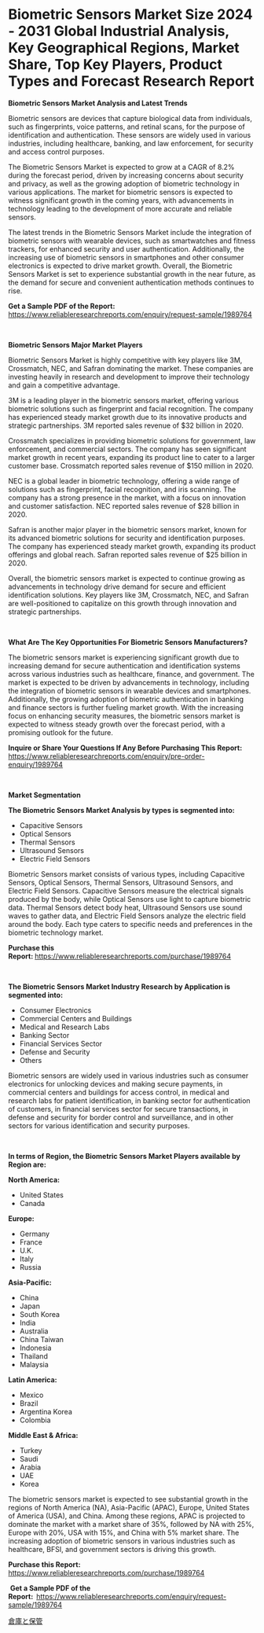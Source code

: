 <p><h1>Biometric Sensors Market Size 2024 - 2031 Global Industrial Analysis, Key Geographical Regions, Market Share, Top Key Players, Product Types and Forecast Research Report</h1></p><p><strong>Biometric Sensors Market Analysis and Latest Trends</strong></p>
<p><p>Biometric sensors are devices that capture biological data from individuals, such as fingerprints, voice patterns, and retinal scans, for the purpose of identification and authentication. These sensors are widely used in various industries, including healthcare, banking, and law enforcement, for security and access control purposes.</p><p>The Biometric Sensors Market is expected to grow at a CAGR of 8.2% during the forecast period, driven by increasing concerns about security and privacy, as well as the growing adoption of biometric technology in various applications. The market for biometric sensors is expected to witness significant growth in the coming years, with advancements in technology leading to the development of more accurate and reliable sensors.</p><p>The latest trends in the Biometric Sensors Market include the integration of biometric sensors with wearable devices, such as smartwatches and fitness trackers, for enhanced security and user authentication. Additionally, the increasing use of biometric sensors in smartphones and other consumer electronics is expected to drive market growth. Overall, the Biometric Sensors Market is set to experience substantial growth in the near future, as the demand for secure and convenient authentication methods continues to rise.</p></p>
<p><strong>Get a Sample PDF of the Report:&nbsp;</strong> <a href="https://www.reliableresearchreports.com/enquiry/request-sample/1989764">https://www.reliableresearchreports.com/enquiry/request-sample/1989764</a></p>
<p>&nbsp;</p>
<p><strong>Biometric Sensors Major Market Players</strong></p>
<p><p>Biometric Sensors Market is highly competitive with key players like 3M, Crossmatch, NEC, and Safran dominating the market. These companies are investing heavily in research and development to improve their technology and gain a competitive advantage.</p><p>3M is a leading player in the biometric sensors market, offering various biometric solutions such as fingerprint and facial recognition. The company has experienced steady market growth due to its innovative products and strategic partnerships. 3M reported sales revenue of $32 billion in 2020.</p><p>Crossmatch specializes in providing biometric solutions for government, law enforcement, and commercial sectors. The company has seen significant market growth in recent years, expanding its product line to cater to a larger customer base. Crossmatch reported sales revenue of $150 million in 2020.</p><p>NEC is a global leader in biometric technology, offering a wide range of solutions such as fingerprint, facial recognition, and iris scanning. The company has a strong presence in the market, with a focus on innovation and customer satisfaction. NEC reported sales revenue of $28 billion in 2020.</p><p>Safran is another major player in the biometric sensors market, known for its advanced biometric solutions for security and identification purposes. The company has experienced steady market growth, expanding its product offerings and global reach. Safran reported sales revenue of $25 billion in 2020.</p><p>Overall, the biometric sensors market is expected to continue growing as advancements in technology drive demand for secure and efficient identification solutions. Key players like 3M, Crossmatch, NEC, and Safran are well-positioned to capitalize on this growth through innovation and strategic partnerships.</p></p>
<p>&nbsp;</p>
<p><strong>What Are The Key Opportunities For Biometric Sensors Manufacturers?</strong></p>
<p><p>The biometric sensors market is experiencing significant growth due to increasing demand for secure authentication and identification systems across various industries such as healthcare, finance, and government. The market is expected to be driven by advancements in technology, including the integration of biometric sensors in wearable devices and smartphones. Additionally, the growing adoption of biometric authentication in banking and finance sectors is further fueling market growth. With the increasing focus on enhancing security measures, the biometric sensors market is expected to witness steady growth over the forecast period, with a promising outlook for the future.</p></p>
<p><strong>Inquire or Share Your Questions If Any Before Purchasing This Report:</strong> <a href="https://www.reliableresearchreports.com/enquiry/pre-order-enquiry/1989764">https://www.reliableresearchreports.com/enquiry/pre-order-enquiry/1989764</a></p>
<p>&nbsp;</p>
<p><strong>Market Segmentation</strong></p>
<p><strong>The Biometric Sensors Market Analysis by types is segmented into:</strong></p>
<p><ul><li>Capacitive Sensors</li><li>Optical Sensors</li><li>Thermal Sensors</li><li>Ultrasound Sensors</li><li>Electric Field Sensors</li></ul></p>
<p><p>Biometric Sensors market consists of various types, including Capacitive Sensors, Optical Sensors, Thermal Sensors, Ultrasound Sensors, and Electric Field Sensors. Capacitive Sensors measure the electrical signals produced by the body, while Optical Sensors use light to capture biometric data. Thermal Sensors detect body heat, Ultrasound Sensors use sound waves to gather data, and Electric Field Sensors analyze the electric field around the body. Each type caters to specific needs and preferences in the biometric technology market.</p></p>
<p><strong>Purchase this Report:&nbsp;</strong><a href="https://www.reliableresearchreports.com/purchase/1989764">https://www.reliableresearchreports.com/purchase/1989764</a></p>
<p>&nbsp;</p>
<p><strong>The Biometric Sensors Market Industry Research by Application is segmented into:</strong></p>
<p><ul><li>Consumer Electronics</li><li>Commercial Centers and Buildings</li><li>Medical and Research Labs</li><li>Banking Sector</li><li>Financial Services Sector</li><li>Defense and Security</li><li>Others</li></ul></p>
<p><p>Biometric sensors are widely used in various industries such as consumer electronics for unlocking devices and making secure payments, in commercial centers and buildings for access control, in medical and research labs for patient identification, in banking sector for authentication of customers, in financial services sector for secure transactions, in defense and security for border control and surveillance, and in other sectors for various identification and security purposes.</p></p>
<p>&nbsp;</p>
<p><strong>In terms of Region, the Biometric Sensors Market Players available by Region are:</strong></p>
<p>
    <p> <strong> North America: </strong>
        <ul>
            <li>United States</li>
            <li>Canada</li>
        </ul>
        </p> 
    <p> <strong> Europe: </strong>
        <ul>
            <li>Germany</li>
            <li>France</li>
            <li>U.K.</li>
            <li>Italy</li>
            <li>Russia</li>
        </ul>
        </p> 
    <p> <strong> Asia-Pacific: </strong>
        <ul>
            <li>China</li>
            <li>Japan</li>
            <li>South Korea</li>
            <li>India</li>
            <li>Australia</li>
            <li>China Taiwan</li>
            <li>Indonesia</li>
            <li>Thailand</li>
            <li>Malaysia</li>
        </ul>
        </p> 
    <p> <strong> Latin America: </strong>
        <ul>
            <li>Mexico</li>
            <li>Brazil</li>
            <li>Argentina Korea</li>
            <li>Colombia</li>
        </ul>
        </p> 
    <p> <strong> Middle East & Africa: </strong>
        <ul>
            <li>Turkey</li>
            <li>Saudi</li>
            <li>Arabia</li>
            <li>UAE</li>
            <li>Korea</li>
        </ul>
    </p>
    </p>
<p><p>The biometric sensors market is expected to see substantial growth in the regions of North America (NA), Asia-Pacific (APAC), Europe, United States of America (USA), and China. Among these regions, APAC is projected to dominate the market with a market share of 35%, followed by NA with 25%, Europe with 20%, USA with 15%, and China with 5% market share. The increasing adoption of biometric sensors in various industries such as healthcare, BFSI, and government sectors is driving this growth.</p></p>
<p><strong>Purchase this Report: </strong><a href="https://www.reliableresearchreports.com/purchase/1989764">https://www.reliableresearchreports.com/purchase/1989764</a></p>
<p>&nbsp;<strong>Get a Sample PDF of the Report:&nbsp;&nbsp;</strong><a href="https://www.reliableresearchreports.com/enquiry/request-sample/1989764">https://www.reliableresearchreports.com/enquiry/request-sample/1989764</a></p>
<p><strong></strong></p>
<p><p><a href="https://github.com/ihabdkwlxs948/Market-Research-Report-List-1/blob/main/621389310796.md">倉庫と保管</a></p></p>
